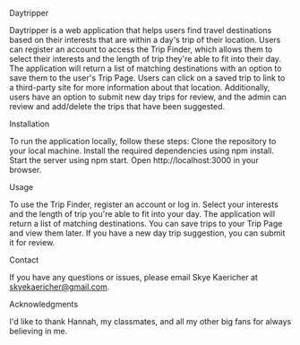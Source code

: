 Daytripper

Daytripper is a web application that helps users find travel destinations based on their interests that are within a day's trip of their location. Users can register an account to access the Trip Finder, which allows them to select their interests and the length of trip they're able to fit into their day. The application will return a list of matching destinations with an option to save them to the user's Trip Page. Users can click on a saved trip to link to a third-party site for more information about that location. Additionally, users have an option to submit new day trips for review, and the admin can review and add/delete the trips that have been suggested.

Installation 

To run the application locally, follow these steps: 
Clone the repository to your local machine. 
Install the required dependencies using npm install. 
Start the server using npm start. 
Open http://localhost:3000 in your browser. 

Usage

To use the Trip Finder, register an account or log in. Select your interests and the length of trip you're able to fit into your day. The application will return a list of matching destinations. You can save trips to your Trip Page and view them later. If you have a new day trip suggestion, you can submit it for review.


Contact

If you have any questions or issues, please email Skye Kaericher at skyekaericher@gmail.com.

Acknowledgments

I'd like to thank Hannah, my classmates, and all my other big fans for always believing in me.
